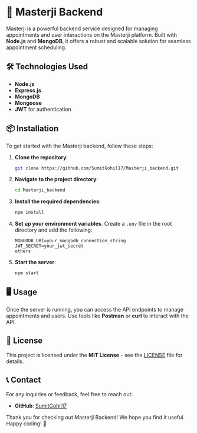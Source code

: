 # 🌟 Masterji Backend

Masterji is a powerful backend service designed for managing appointments and user interactions on the Masterji platform. Built with **Node.js** and **MongoDB**, it offers a robust and scalable solution for seamless appointment scheduling.


## 🛠️ Technologies Used

- **Node.js**
- **Express.js**
- **MongoDB**
- **Mongoose**
- **JWT** for authentication


## 📦 Installation

To get started with the Masterji backend, follow these steps:

1. **Clone the repository**:
   ```bash
   git clone https://github.com/SumitGohil17/Masterji_backend.git
   ```

2. **Navigate to the project directory**:
   ```bash
   cd Masterji_backend
   ```

3. **Install the required dependencies**:
   ```bash
   npm install
   ```

4. **Set up your environment variables**. Create a `.env` file in the root directory and add the following:
   ```
   MONGODB_URI=your_mongodb_connection_string
   JWT_SECRET=your_jwt_secret
   others
   ```

5. **Start the server**:
   ```bash
   npm start
   ```

## 🖥️ Usage

Once the server is running, you can access the API endpoints to manage appointments and users. Use tools like **Postman** or **curl** to interact with the API.


## 📜 License

This project is licensed under the **MIT License** - see the [LICENSE](LICENSE) file for details.


## 📞 Contact

For any inquiries or feedback, feel free to reach out:

- **GitHub**: [SumitGohil17](https://github.com/SumitGohil17)


Thank you for checking out Masterji Backend! We hope you find it useful. Happy coding! 🎉